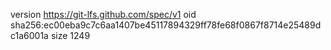 version https://git-lfs.github.com/spec/v1
oid sha256:ec00eba9c7c6aa1407be45117894329ff78fe68f0867f8714e25489dc1a6001a
size 1249
